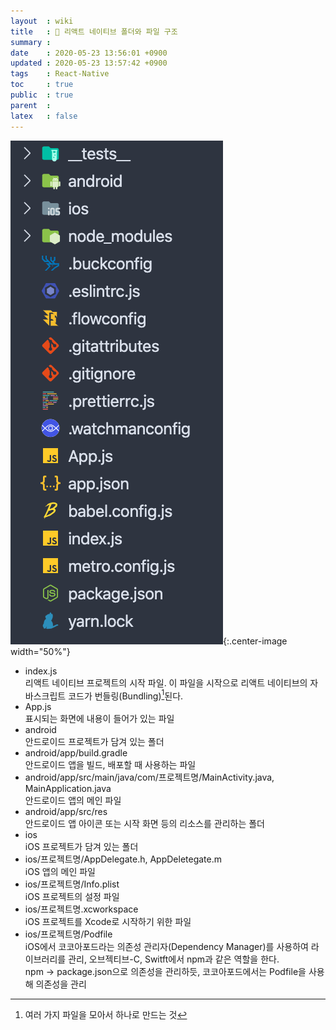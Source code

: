 ```yaml
---
layout  : wiki
title   : 🐝 리액트 네이티브 폴더와 파일 구조
summary : 
date    : 2020-05-23 13:56:01 +0900
updated : 2020-05-23 13:57:42 +0900
tags    : React-Native
toc     : true
public  : true
parent  : 
latex   : false
---
```


![react-native-folder](/post-img/react-native-folder.png){:.center-image width="50%"}

- index.js  
리액트 네이티브 프로젝트의 시작 파일. 이 파일을 시작으로 리액트 네이티브의 자바스크립트 코드가 번들링(Bundling)[^1]된다. 
- App.js  
표시되는 화면에 내용이 들어가 있는 파일
- android  
안드로이드 프로젝트가 담겨 있는 폴더
- android/app/build.gradle  
안드로이드 앱을 빌드, 배포할 때 사용하는 파일
- android/app/src/main/java/com/프로젝트명/MainActivity.java, MainApplication.java  
안드로이드 앱의 메인 파일
- android/app/src/res  
안드로이드 앱 아이콘 또는 시작 화면 등의 리소스를 관리하는 폴더
- ios  
iOS 프로젝트가 담겨 있는 폴더
- ios/프로젝트명/AppDelegate.h, AppDeletegate.m  
iOS 앱의 메인 파일
- ios/프로젝트명/Info.plist  
iOS 프로젝트의 설정 파일
- ios/프로젝트명.xcworkspace  
iOS 프로젝트를 Xcode로 시작하기 위한 파일 
- ios/프로젝트명/Podfile  
iOS에서 코코아포드라는 의존성 관리자(Dependency Manager)를 사용하여 라이브러리를 관리, 오브젝티브-C, Switft에서 npm과 같은 역할을 한다.  
npm -> package.json으로 의존성을 관리하듯, 코코아포드에서는 Podfile을 사용해 의존성을 관리 

[^1]: 여러 가지 파일을 모아서 하나로 만드는 것 


